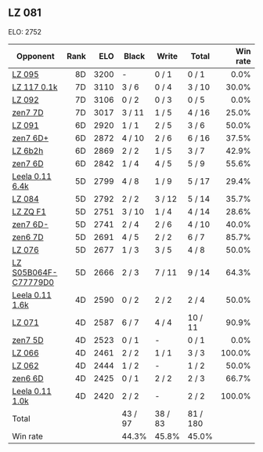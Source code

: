 ## LZ 081 ##

ELO: 2752

Opponent | Rank | ELO | Black | Write | Total | Win rate
---------|-----:|----:|-------|-------|-------|-------:
[LZ 095](LZ%20095.md) | 8D | 3200 | - | 0 / 1 | 0 / 1 | 0.0%
[LZ 117 0.1k](LZ%20117%200.1k.md) | 7D | 3110 | 3 / 6 | 0 / 4 | 3 / 10 | 30.0%
[LZ 092](LZ%20092.md) | 7D | 3106 | 0 / 2 | 0 / 3 | 0 / 5 | 0.0%
[zen7 7D](zen7%207D.md) | 7D | 3017 | 3 / 11 | 1 / 5 | 4 / 16 | 25.0%
[LZ 091](LZ%20091.md) | 6D | 2920 | 1 / 1 | 2 / 5 | 3 / 6 | 50.0%
[zen7 6D+](zen7%206D+.md) | 6D | 2872 | 4 / 10 | 2 / 6 | 6 / 16 | 37.5%
[LZ 6b2h](LZ%206b2h.md) | 6D | 2869 | 2 / 2 | 1 / 5 | 3 / 7 | 42.9%
[zen7 6D](zen7%206D.md) | 6D | 2842 | 1 / 4 | 4 / 5 | 5 / 9 | 55.6%
[Leela 0.11 6.4k](Leela%200.11%206.4k.md) | 5D | 2799 | 4 / 8 | 1 / 9 | 5 / 17 | 29.4%
[LZ 084](LZ%20084.md) | 5D | 2792 | 2 / 2 | 3 / 12 | 5 / 14 | 35.7%
[LZ ZQ F1](LZ%20ZQ%20F1.md) | 5D | 2751 | 3 / 10 | 1 / 4 | 4 / 14 | 28.6%
[zen7 6D-](zen7%206D-.md) | 5D | 2741 | 2 / 4 | 2 / 6 | 4 / 10 | 40.0%
[zen6 7D](zen6%207D.md) | 5D | 2691 | 4 / 5 | 2 / 2 | 6 / 7 | 85.7%
[LZ 076](LZ%20076.md) | 5D | 2677 | 1 / 3 | 3 / 5 | 4 / 8 | 50.0%
[LZ S05B064F-C77779D0](LZ%20S05B064F-C77779D0.md) | 5D | 2666 | 2 / 3 | 7 / 11 | 9 / 14 | 64.3%
[Leela 0.11 1.6k](Leela%200.11%201.6k.md) | 4D | 2590 | 0 / 2 | 2 / 2 | 2 / 4 | 50.0%
[LZ 071](LZ%20071.md) | 4D | 2587 | 6 / 7 | 4 / 4 | 10 / 11 | 90.9%
[zen7 5D](zen7%205D.md) | 4D | 2523 | 0 / 1 | - | 0 / 1 | 0.0%
[LZ 066](LZ%20066.md) | 4D | 2461 | 2 / 2 | 1 / 1 | 3 / 3 | 100.0%
[LZ 062](LZ%20062.md) | 4D | 2444 | 1 / 2 | - | 1 / 2 | 50.0%
[zen6 6D](zen6%206D.md) | 4D | 2425 | 0 / 1 | 2 / 2 | 2 / 3 | 66.7%
[Leela 0.11 1.0k](Leela%200.11%201.0k.md) | 4D | 2420 | 2 / 2 | - | 2 / 2 | 100.0%
Total | | | 43 / 97 | 38 / 83 | 81 / 180 | 
Win rate| | | 44.3% | 45.8% | 45.0% | 
